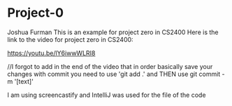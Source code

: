 # Project-0
Joshua Furman
This is an example for project zero in CS2400
Here is the link to the video for project zero in CS2400: 

https://youtu.be/lY6iwwWLRI8

//I forgot to add in the end of the video that in order basically save your changes with commit you need to use 'git add .' and THEN use git commit -m '[text]'

I am using screencastify and IntelliJ was used for the file of the code
